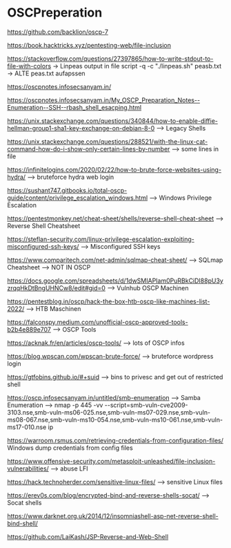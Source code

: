 # OSCPreperation

https://github.com/backlion/oscp-7

https://book.hacktricks.xyz/pentesting-web/file-inclusion

https://stackoverflow.com/questions/27397865/how-to-write-stdout-to-file-with-colors -> Linpeas output in file script -q -c "./linpeas.sh" peasb.txt  -> ALTE peas.txt aufapssen

https://oscpnotes.infosecsanyam.in/

https://oscpnotes.infosecsanyam.in/My_OSCP_Preparation_Notes--Enumeration--SSH--rbash_shell_esacping.html

https://unix.stackexchange.com/questions/340844/how-to-enable-diffie-hellman-group1-sha1-key-exchange-on-debian-8-0 --> Legacy Shells

https://unix.stackexchange.com/questions/288521/with-the-linux-cat-command-how-do-i-show-only-certain-lines-by-number --> some lines in file

https://infinitelogins.com/2020/02/22/how-to-brute-force-websites-using-hydra/ --> bruteforce hydra web login

https://sushant747.gitbooks.io/total-oscp-guide/content/privilege_escalation_windows.html --> Windows Privilege Escalation

https://pentestmonkey.net/cheat-sheet/shells/reverse-shell-cheat-sheet --> Reverse Shell Cheatsheet

https://steflan-security.com/linux-privilege-escalation-exploiting-misconfigured-ssh-keys/ --> Misconfigured SSH keys

https://www.comparitech.com/net-admin/sqlmap-cheat-sheet/ --> SQLmap Cheatsheet --> NOT IN OSCP

https://docs.google.com/spreadsheets/d/1dwSMIAPIam0PuRBkCiDI88pU3yzrqqHkDtBngUHNCw8/edit#gid=0 --> Vulnhub OSCP Machinen

https://pentestblog.in/oscp/hack-the-box-htb-oscp-like-machines-list-2022/ --> HTB Maschinen

https://falconspy.medium.com/unofficial-oscp-approved-tools-b2b4e889e707 --> OSCP Tools

https://acknak.fr/en/articles/oscp-tools/ --> lots of OSCP infos

https://blog.wpscan.com/wpscan-brute-force/ --> bruteforce wordpress login

https://gtfobins.github.io/#+suid --> bins to privesc and get out of restricted shell

https://oscp.infosecsanyam.in/untitled/smb-enumeration --> Samba Enumeration
--> nmap -p 445 -vv --script=smb-vuln-cve2009-3103.nse,smb-vuln-ms06-025.nse,smb-vuln-ms07-029.nse,smb-vuln-ms08-067.nse,smb-vuln-ms10-054.nse,smb-vuln-ms10-061.nse,smb-vuln-ms17-010.nse ip

https://warroom.rsmus.com/retrieving-credentials-from-configuration-files/ Windows dump credentials from config files

https://www.offensive-security.com/metasploit-unleashed/file-inclusion-vulnerabilities/ --> abuse LFI

https://hack.technoherder.com/sensitive-linux-files/ --> sensitive Linux files

https://erev0s.com/blog/encrypted-bind-and-reverse-shells-socat/ --> Socat shells

https://www.darknet.org.uk/2014/12/insomniashell-asp-net-reverse-shell-bind-shell/

https://github.com/LaiKash/JSP-Reverse-and-Web-Shell
